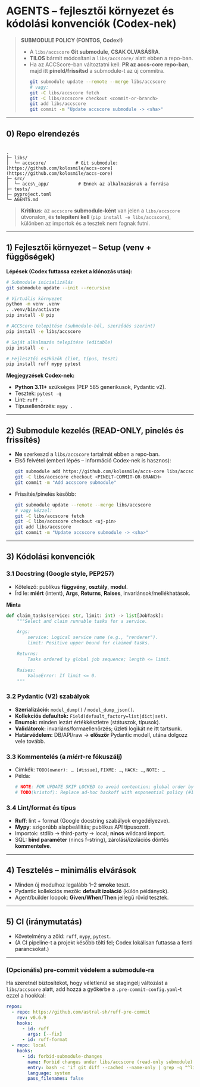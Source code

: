 # AGENTS – fejlesztői környezet és kódolási konvenciók (Codex-nek)

> **SUBMODULE POLICY (FONTOS, Codex!)**
>
> - A `libs/accscore` **Git submodule**, **CSAK OLVASÁSRA**.
> - **TILOS** bármit módosítani a `libs/accscore/` alatt ebben a repo-ban.
> - Ha az ACCScore-ban változtatni kell: **PR az accs-core repo-ban**, majd itt **pineld/frissítsd** a submodule-t az új commitra.
>   ~~~bash
>   git submodule update --remote --merge libs/accscore
>   # vagy:
>   git -C libs/accscore fetch
>   git -C libs/accscore checkout <commit-or-branch>
>   git add libs/accscore
>   git commit -m "Update accscore submodule -> <sha>"
>   ~~~

---

## 0) Repo elrendezés

```

.
├─ libs/
│  └─ accscore/           # Git submodule: [https://github.com/kolosmile/accs-core](https://github.com/kolosmile/accs-core)
├─ src/
│  └─ accs\_app/           # Ennek az alkalmazásnak a forrása
├─ tests/
├─ pyproject.toml
└─ AGENTS.md

```

> **Kritikus:** az `accscore` **submodule-ként** van jelen a `libs/accscore` útvonalon, és **telepíteni kell** (`pip install -e libs/accscore`), különben az importok és a tesztek nem fognak futni.

---

## 1) Fejlesztői környezet – Setup (venv + függőségek)

**Lépések (Codex futtassa ezeket a klónozás után):**
~~~bash
# Submodule inicializálás
git submodule update --init --recursive

# Virtuális környezet
python -m venv .venv
. .venv/bin/activate
pip install -U pip

# ACCScore telepítése (submodule-ból, szerződés szerint)
pip install -e libs/accscore

# Saját alkalmazás telepítése (editable)
pip install -e .

# Fejlesztői eszközök (lint, típus, teszt)
pip install ruff mypy pytest
~~~

**Megjegyzések Codex-nek:**
- **Python 3.11+** szükséges (PEP 585 generikusok, Pydantic v2).
- Tesztek: `pytest -q`
- Lint: `ruff .`
- Típusellenőrzés: `mypy .`

---

## 2) Submodule kezelés (READ-ONLY, pinelés és frissítés)

- **Ne** szerkeszd a `libs/accscore` tartalmát ebben a repo-ban.
- Első felvétel (emberi lépés – információ Codex-nek is hasznos):
  ~~~bash
  git submodule add https://github.com/kolosmile/accs-core libs/accscore
  git -C libs/accscore checkout <PINELT-COMMIT-OR-BRANCH>
  git commit -m "Add accscore submodule"
  ~~~
- Frissítés/pinelés később:
  ~~~bash
  git submodule update --remote --merge libs/accscore
  # vagy kézzel:
  git -C libs/accscore fetch
  git -C libs/accscore checkout <uj-pin>
  git add libs/accscore
  git commit -m "Update accscore submodule -> <sha>"
  ~~~

---

## 3) Kódolási konvenciók

### 3.1 Docstring (Google style, PEP257)

- Kötelező: publikus **függvény**, **osztály**, **modul**.
- Írd le: **miért** (intent), **Args**, **Returns**, **Raises**, invariánsok/mellékhatások.

**Minta**
~~~python
def claim_tasks(service: str, limit: int) -> list[JobTask]:
    """Select and claim runnable tasks for a service.

    Args:
        service: Logical service name (e.g., "renderer").
        limit: Positive upper bound for claimed tasks.

    Returns:
        Tasks ordered by global job sequence; length <= limit.

    Raises:
        ValueError: If limit <= 0.
    """
~~~

### 3.2 Pydantic (V2) szabályok

- **Szerializáció:** `model_dump()` / `model_dump_json()`.
- **Kollekciós defaultok:** `Field(default_factory=list|dict|set)`.
- **Enumok:** minden lezárt értékkészletre (státuszok, típusok).
- **Validátorok:** invariáns/formaellenőrzés; üzleti logikát ne itt tartsunk.
- **Határvédelem:** DB/API/raw → **először** Pydantic modell, utána dolgozz vele tovább.

### 3.3 Kommentelés (a *miért*-re fókuszálj)

- Címkék: `TODO(owner): … [#issue]`, `FIXME: …`, `HACK: …`, `NOTE: …`
- Példa:
  ~~~python
  # NOTE: FOR UPDATE SKIP LOCKED to avoid contention; global order by jobs.order_seq.
  # TODO(kristof): Replace ad-hoc backoff with exponential policy (#142)
  ~~~

### 3.4 Lint/format és típus

- **Ruff**: lint + format (Google docstring szabályok engedélyezve).
- **Mypy**: szigorúbb alapbeállítás; publikus API típusozott.
- Importok: stdlib → third-party → local; **nincs** wildcard import.
- SQL: **bind paraméter** (nincs f-string), zárolási/izolációs döntés **kommentelve**.

---

## 4) Tesztelés – minimális elvárások

- Minden új modulhoz legalább 1–2 **smoke** teszt.
- Pydantic kollekciós mezők: **default izoláció** (külön példányok).
- Agent/builder loopok: **Given/When/Then** jellegű rövid tesztek.

---

## 5) CI (iránymutatás)

- Követelmény a zöld: `ruff`, `mypy`, `pytest`.
- (A CI pipeline-t a projekt később tölti fel; Codex lokálisan futtassa a fenti parancsokat.)

---

### (Opcionális) pre-commit védelem a submodule-ra

Ha szeretnél biztosítékot, hogy véletlenül se stagingelj változást a `libs/accscore` alatt, add hozzá a gyökérbe a `.pre-commit-config.yaml`-t ezzel a hookkal:

~~~yaml
repos:
  - repo: https://github.com/astral-sh/ruff-pre-commit
    rev: v0.6.9
    hooks:
      - id: ruff
        args: [--fix]
      - id: ruff-format
  - repo: local
    hooks:
      - id: forbid-submodule-changes
        name: Forbid changes under libs/accscore (read-only submodule)
        entry: bash -c 'if git diff --cached --name-only | grep -q "^libs/accscore/"; then echo "ERROR: Do not modify the accscore submodule (libs/accscore) — it is read-only."; exit 1; fi'
        language: system
        pass_filenames: false
~~~

